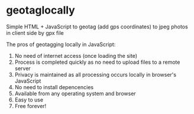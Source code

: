 # geotaglocally
Simple HTML + JavaScript to geotag (add gps coordinates) to jpeg photos in client side by gpx file

The pros of geotagging locally in JavaScript: 
1. No need of internet access (once loading the site)
2. Process is completed quickly as no need to upload files to a remote server
3. Privacy is maintained as all processing occurs locally in browser's JavaScript 
4. No need to install depencencies
5. Available from any operating system and browser
6. Easy to use
7. Free forever!